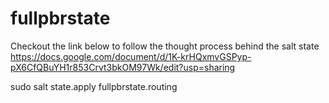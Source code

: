 # fullpbrstate
Checkout the link below to follow the thought process behind the salt state
https://docs.google.com/document/d/1K-krHQxmvGSPyp-pX6CfQBuYH1r853Crvt3bkOM97Wk/edit?usp=sharing


sudo salt <some-minion> state.apply fullpbrstate.routing
